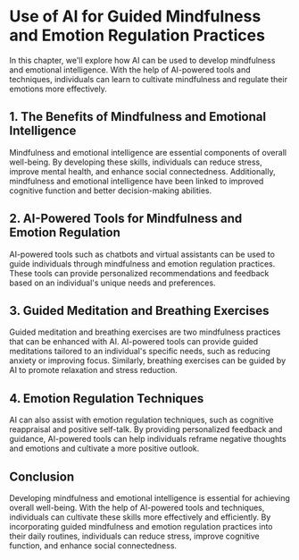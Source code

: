 # Use of AI for Guided Mindfulness and Emotion Regulation Practices

In this chapter, we'll explore how AI can be used to develop mindfulness and emotional intelligence. With the help of AI-powered tools and techniques, individuals can learn to cultivate mindfulness and regulate their emotions more effectively.

## 1. The Benefits of Mindfulness and Emotional Intelligence

Mindfulness and emotional intelligence are essential components of overall well-being. By developing these skills, individuals can reduce stress, improve mental health, and enhance social connectedness. Additionally, mindfulness and emotional intelligence have been linked to improved cognitive function and better decision-making abilities.

## 2. AI-Powered Tools for Mindfulness and Emotion Regulation

AI-powered tools such as chatbots and virtual assistants can be used to guide individuals through mindfulness and emotion regulation practices. These tools can provide personalized recommendations and feedback based on an individual's unique needs and preferences.

## 3. Guided Meditation and Breathing Exercises

Guided meditation and breathing exercises are two mindfulness practices that can be enhanced with AI. AI-powered tools can provide guided meditations tailored to an individual's specific needs, such as reducing anxiety or improving focus. Similarly, breathing exercises can be guided by AI to promote relaxation and stress reduction.

## 4. Emotion Regulation Techniques

AI can also assist with emotion regulation techniques, such as cognitive reappraisal and positive self-talk. By providing personalized feedback and guidance, AI-powered tools can help individuals reframe negative thoughts and emotions and cultivate a more positive outlook.

Conclusion
----------

Developing mindfulness and emotional intelligence is essential for achieving overall well-being. With the help of AI-powered tools and techniques, individuals can cultivate these skills more effectively and efficiently. By incorporating guided mindfulness and emotion regulation practices into their daily routines, individuals can reduce stress, improve cognitive function, and enhance social connectedness.


